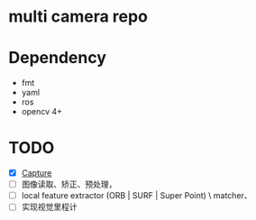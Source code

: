 # multi camera repo 



# Dependency 
- fmt
- yaml
- ros
- opencv 4+ 

# TODO 
- [X] [Capture](./modules/capture/README.md)
- [ ] 图像读取、矫正、预处理， 
- [ ] local feature extractor (ORB | SURF | Super Point) \ matcher、
- [ ] 实现视觉里程计